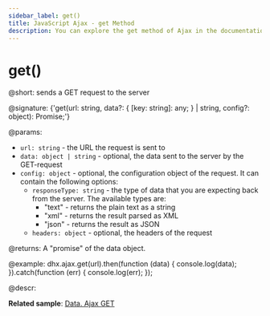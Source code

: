 ```yaml
---
sidebar_label: get()
title: JavaScript Ajax - get Method 
description: You can explore the get method of Ajax in the documentation of the DHTMLX JavaScript UI library. Browse developer guides and API reference, try out code examples and live demos, and download a free 30-day evaluation version of DHTMLX Suite.
---
```


# get()

@short: sends a GET request to the server

@signature: {'get<T>(url: string, data?: { [key: string]: any; } | string, config?: object): Promise<T>;'}

@params:
- `url: string` - the URL the request is sent to
- `data: object | string` - optional, the data sent to the server by the GET-request
- `config: object` - optional, the configuration object of the request. It can contain the following options:
    - `responseType: string` - the type of data that you are expecting back from the server. The available types are:
        - "text" - returns the plain text as a string
        - "xml" - returns the result parsed as XML
        - "json" - returns the result as JSON
    - `headers: object` - optional, the headers of the request

@returns:
A "promise" of the data object.

@example:
dhx.ajax.get(url).then(function (data) {
	console.log(data);
}).catch(function (err) {
	console.log(err);
});

@descr:

**Related sample**: [Data. Ajax GET](https://snippet.dhtmlx.com/81oqx20v)
